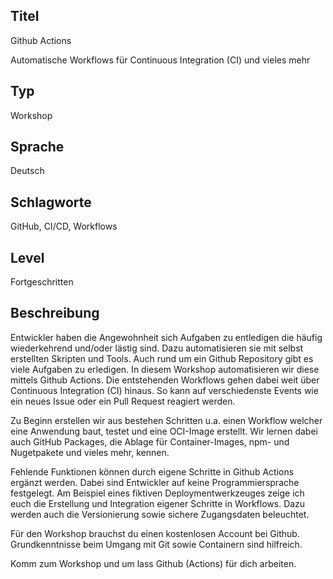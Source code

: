 ## Titel
Github Actions

Automatische Workflows für Continuous Integration (CI) und vieles mehr
## Typ
Workshop

## Sprache
Deutsch

## Schlagworte
GitHub, CI/CD, Workflows

## Level
Fortgeschritten

## Beschreibung

Entwickler haben die Angewohnheit sich Aufgaben zu entledigen die häufig wiederkehrend und/oder lästig sind. Dazu automatisieren sie mit selbst erstellten Skripten und Tools. Auch rund um ein Github Repository gibt es viele Aufgaben zu erledigen. In diesem Workshop automatisieren wir diese mittels Github Actions. Die entstehenden Workflows gehen dabei weit über Continuous Integration (CI) hinaus. So kann auf verschiedenste Events wie ein neues Issue oder ein Pull Request reagiert werden.

Zu Beginn erstellen wir aus bestehen Schritten u.a. einen Workflow welcher eine Anwendung baut, testet und eine OCI-Image erstellt. Wir lernen dabei auch GitHub Packages, die Ablage für Container-Images, npm- und Nugetpakete und vieles mehr, kennen.

Fehlende Funktionen können durch eigene Schritte in Github Actions ergänzt werden. Dabei sind Entwickler auf keine Programmiersprache festgelegt. Am Beispiel eines fiktiven Deploymentwerkzeuges zeige ich euch die Erstellung und Integration eigener Schritte in Workflows. Dazu werden auch die Versionierung sowie sichere Zugangsdaten beleuchtet.

Für den Workshop brauchst du einen kostenlosen Account bei Github. Grundkenntnisse beim Umgang mit Git sowie Containern sind hilfreich.

Komm zum Workshop und um lass Github (Actions) für dich arbeiten.